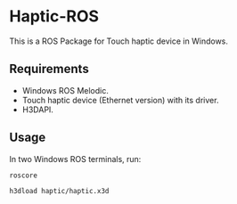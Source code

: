 # Haptic-ROS

This is a ROS Package for Touch haptic device in Windows.

## Requirements

- Windows ROS Melodic. 
- Touch haptic device (Ethernet version) with its driver.
- H3DAPI.

## Usage

In two Windows ROS terminals, run:
```sh
roscore
```
```sh
h3dload haptic/haptic.x3d
```
